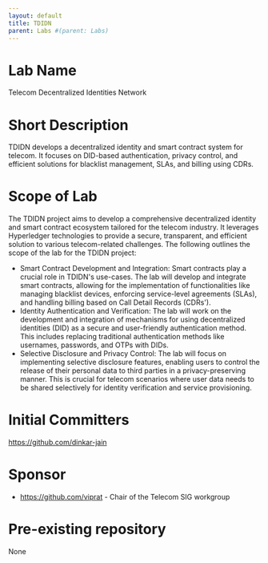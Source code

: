```yaml
---
layout: default
title: TDIDN
parent: Labs #(parent: Labs)
---
```

# Lab Name
Telecom Decentralized Identities Network

# Short Description
TDIDN develops a decentralized identity and smart contract system for telecom. It focuses on DID-based authentication, privacy control, and efficient solutions for blacklist management, SLAs, and billing using CDRs.

# Scope of Lab
The TDIDN project aims to develop a comprehensive decentralized identity and smart contract ecosystem tailored for the telecom industry. It leverages Hyperledger technologies to provide a secure, transparent, and efficient solution to various telecom-related challenges. The following outlines the scope of the lab for the TDIDN project:
- Smart Contract Development and Integration: Smart contracts play a crucial role in TDIDN's use-cases. The lab will develop and integrate smart contracts, allowing for the implementation of functionalities like managing blacklist devices, enforcing service-level agreements (SLAs), and handling billing based on Call Detail Records (CDRs').
- Identity Authentication and Verification: The lab will work on the development and integration of mechanisms for using decentralized identities (DID) as a secure and user-friendly authentication method. This includes replacing traditional authentication methods like usernames, passwords, and OTPs with DIDs.
- Selective Disclosure and Privacy Control: The lab will focus on implementing selective disclosure features, enabling users to control the release of their personal data to third parties in a privacy-preserving manner. This is crucial for telecom scenarios where user data needs to be shared selectively for identity verification and service provisioning.

# Initial Committers
https://github.com/dinkar-jain

# Sponsor
- https://github.com/viprat - Chair of the Telecom SIG workgroup

# Pre-existing repository
None
